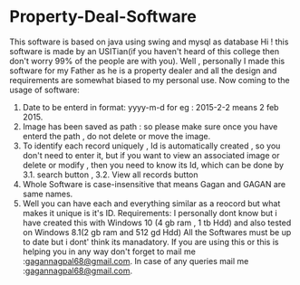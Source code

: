 # Property-Deal-Software
This software is based on java using swing and mysql as database
Hi ! this software is made by an USITian(if you haven't heard of this college then don't worry 99% of the people are with you).
Well , personally I made this software for my Father as he is a property dealer and all the design and requirements
are somewhat biased to my personal use.
Now coming to the usage of software:
1. Date to be enterd in format: yyyy-m-d for eg : 2015-2-2 means 2 feb 2015.
2. Image has been saved as path : so please make sure once you have enterd the path , do not delete or move the image.
3. To identify each record uniquely , Id is automatically created , so you don't need to enter it,
but if you want to view an associated image or delete or modify , then you need to know its Id, which can be
done by 
3.1. search button ,
3.2. View all records button
4. Whole Software is case-insensitive that means Gagan and GAGAN are same names.
5. Well you can have each and everything similar as a reocord but what makes it unique is it's ID.
Requirements:
I personally dont know but i have created this with Windows 10 (4 gb ram , 1 tb Hdd) and also tested on
Windows 8.1(2 gb ram and 512 gd Hdd)
All the Softwares must be up to date but i dont' think its manadatory.
If you are using this or this is helping you in any way don't forget to mail me :gagannagpal68@gmail.com.
In case of any queries mail me :gagannagpal68@gmail.com.
